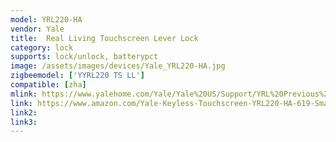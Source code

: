```yaml
---
model: YRL220-HA
vendor: Yale
title:  Real Living Touchscreen Lever Lock
category: lock
supports: lock/unlock, batterypct
image: /assets/images/devices/Yale_YRL220-HA.jpg
zigbeemodel: ['YYRL220 TS LL']
compatible: [zha]
mlink: https://www.yalehome.com/Yale/Yale%20US/Support/YRL%20Previous%20Generation/Yale%20Real%20Living%20Levers/Touchscreen%20Lever/AYRL_220_INST_FUL%20Rev%20G_WEB_zw_zb.pdf
link: https://www.amazon.com/Yale-Keyless-Touchscreen-YRL220-HA-619-SmartThings/dp/B00IPR3L1A
link2: 
link3: 
---
```

